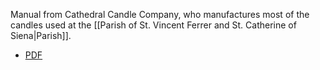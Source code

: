 Manual from Cathedral Candle Company, who manufactures most of the candles used at the [[Parish of St. Vincent Ferrer and St. Catherine of Siena|Parish]].

- [PDF](https://www.cathedralcandle.com/_files/ugd/b3cb93_6fd05e7827ed46a79b67da1a1b7e7eed.pdf)
